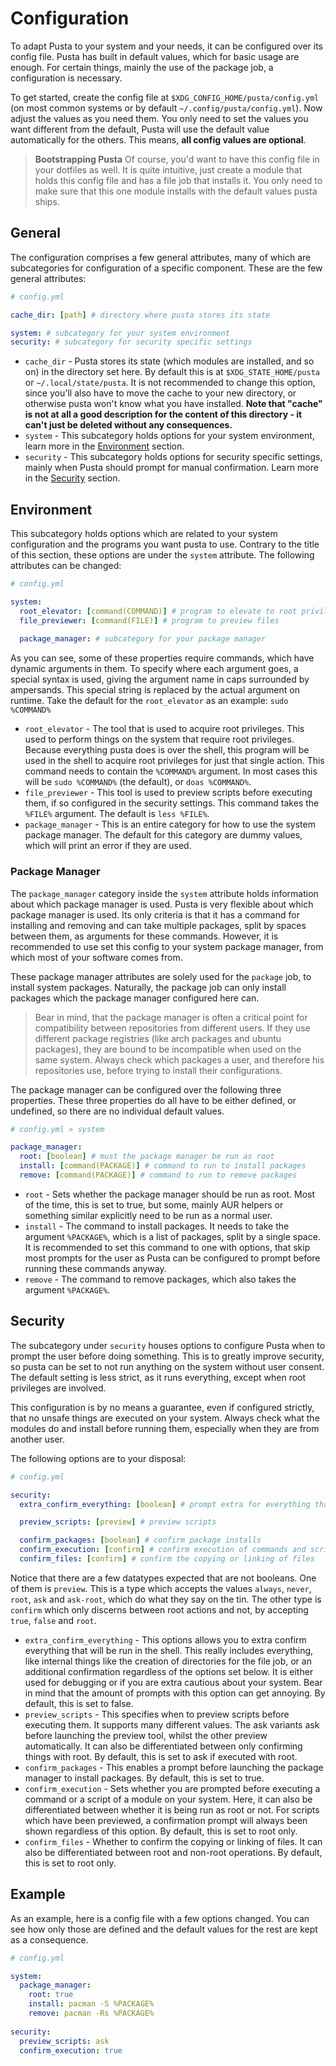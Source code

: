 # Configuration
To adapt Pusta to your system and your needs, it can be configured over its config file. Pusta has built in default values, which for basic usage are enough. For certain things, mainly the use of the package job, a configuration is necessary.

To get started, create the config file at `$XDG_CONFIG_HOME/pusta/config.yml` (on most common systems or by default `~/.config/pusta/config.yml`). Now adjust the values as you need them. You only need to set the values you want different from the default, Pusta will use the default value automatically for the others. This means, **all config values are optional**.

> **Bootstrapping Pusta**
> Of course, you'd want to have this config file in your dotfiles as well. It is quite intuitive, just create a module that holds this config file and has a file job that installs it. You only need to make sure that this one module installs with the default values pusta ships.

## General
The configuration comprises a few general attributes, many of which are subcategories for configuration of a specific component. These are the few general attributes:
```yml
# config.yml

cache_dir: [path] # directory where pusta stores its state

system: # subcategory for your system environment
security: # subcategory for security specific settings
```

- `cache_dir` - Pusta stores its state (which modules are installed, and so on) in the directory set here. By default this is at `$XDG_STATE_HOME/pusta` or `~/.local/state/pusta`. It is not recommended to change this option, since you'll also have to move the cache to your new directory, or otherwise pusta won't know what you have installed. **Note that "cache" is not at all a good description for the content of this directory - it can't just be deleted without any consequences.**
- `system` - This subcategory holds options for your system environment, learn more in the [Environment](#environment) section.
- `security` - This subcategory holds options for security specific settings, mainly when Pusta should prompt for manual confirmation. Learn more in the [Security](#security) section.

## Environment
This subcategory holds options which are related to your system configuration and the programs you want pusta to use. Contrary to the title of this section, these options are under the `system` attribute. The following attributes can be changed:
```yml
# config.yml

system:
  root_elevator: [command(COMMAND)] # program to elevate to root privileges
  file_previewer: [command(FILE)] # program to preview files
  
  package_manager: # subcategory for your package manager
```

As you can see, some of these properties require commands, which have dynamic arguments in them. To specify where each argument goes, a special syntax is used, giving the argument name in caps surrounded by ampersands. This special string is replaced by the actual argument on runtime. Take the default for the `root_elevator` as an example: `sudo %COMMAND%`

- `root_elevator` - The tool that is used to acquire root privileges. This used to perform things on the system that require root privileges. Because everything pusta does is over the shell, this program will be used in the shell to acquire root privileges for just that single action. This command needs to contain the `%COMMAND%` argument. In most cases this will be `sudo %COMMAND%` (the default), or `doas %COMMAND%`.
- `file_previewer` - This tool is used to preview scripts before executing them, if so configured in the security settings. This command takes the `%FILE%` argument. The default is `less %FILE%`.
- `package_manager` - This is an entire category for how to use the system package manager. The default for this category are dummy values, which will print an error if they are used.


### Package Manager
The `package_manager` category inside the `system` attribute holds information about which package manager is used. Pusta is very flexible about which package manager is used. Its only criteria is that it has a command for installing and removing and can take multiple packages, split by spaces between them, as arguments for these commands. However, it is recommended to use set this config to your system package manager, from which most of your software comes from.

These package manager attributes are solely used for the `package` job, to install system packages. Naturally, the package job can only install packages which the package manager configured here can.

> Bear in mind, that the package manager is often a critical point for compatibility between repositories from different users. If they use different package registries (like arch packages and ubuntu packages), they are bound to be incompatible when used on the same system. Always check which packages a user, and therefore his repositories use, before trying to install their configurations.

The package manager can be configured over the following three properties. These three properties do all have to be either defined, or undefined, so there are no individual default values. 
```yml
# config.yml > system

package_manager:
  root: [boolean] # must the package manager be run as root
  install: [command(PACKAGE)] # command to run to install packages
  remove: [command(PACKAGE)] # command to run to remove packages
```

- `root` - Sets whether the package manager should be run as root. Most of the time, this is set to true, but some, mainly AUR helpers or something similar explicitly need to be run as a normal user.
- `install` - The command to install packages. It needs to take the argument `%PACKAGE%`, which is a list of packages, split by a single space. It is recommended to set this command to one with options, that skip most prompts for the user as Pusta can be configured to prompt before running these commands anyway.
- `remove` - The command to remove packages, which also takes the argument `%PACKAGE%`.

## Security
The subcategory under `security` houses options to configure Pusta when to prompt the user before doing something. This is to greatly improve security, so pusta can be set to not run anything on the system without user consent. The default setting is less strict, as it runs everything, except when root privileges are involved.

This configuration is by no means a guarantee, even if configured strictly, that no unsafe things are executed on your system. Always check what the modules do and install before running them, especially when they are from another user.

The following options are to your disposal:
```yml
# config.yml

security: 
  extra_confirm_everything: [boolean] # prompt extra for everything that is being done to the system

  preview_scripts: [preview] # preview scripts

  confirm_packages: [boolean] # confirm package installs
  confirm_execution: [confirm] # confirm execution of commands and scripts
  confirm_files: [confirm] # confirm the copying or linking of files
```

Notice that there are a few datatypes expected that are not booleans. One of them is `preview`. This is a type which accepts the values `always`, `never`, `root`, `ask` and `ask-root`, which do what they say on the tin. The other type is `confirm` which only discerns between root actions and not, by accepting `true`, `false` and `root`. 

- `extra_confirm_everything` - This options allows you to extra confirm everything that will be run in the shell. This really includes everything, like internal things like the creation of directories for the file job, or an additional confirmation regardless of the options set below. It is either used for debugging or if you are extra cautious about your system. Bear in mind that the amount of prompts with this option can get annoying. By default, this is set to false.
- `preview_scripts` - This specifies when to preview scripts before executing them. It supports many different values. The ask variants ask before launching the preview tool, whilst the other preview automatically. It can also be differentiated between only confirming things with root. By default, this is set to ask if executed with root.
- `confirm_packages` - This enables a prompt before launching the package manager to install packages. By default, this is set to true.
- `confirm_execution` - Sets whether you are prompted before executing a command or a script of a module on your system. Here, it can also be differentiated between whether it is being run as root or not. For scripts which have been previewed, a confirmation prompt will always been shown regardless of this option. By default, this is set to root only.
- `confirm_files` - Whether to confirm the copying or linking of files. It can also be differentiated between root and non-root operations. By default, this is set to root only.

## Example
As an example, here is a config file with a few options changed. You can see how only those are defined and the default values for the rest are kept as a consequence.

```yml
# config.yml

system:
  package_manager:
    root: true
    install: pacman -S %PACKAGE%
    remove: pacman -Rs %PACKAGE%
    
security:
  preview_scripts: ask
  confirm_execution: true
```

